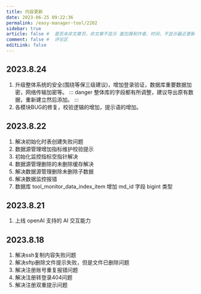 ```yaml
---
title: 内容更新
date: 2023-06-25 09:22:36
permalink: /easy-manager-tool/2202
sidebar: true
article: false #  是否未非文章页，非文章不显示 面包屑和作者、时间，不显示最近更新栏，不会参与到最近更新文章的数据计算中
comment: false #  评论区
editLink: false
---
```


## 2023.8.24
1. 升级整体系统的安全(围绕等保三级建议)，增加登录验证，数据库重要数据加密，网络传输加密等。
   ::: danger
   整体库的字段都有所调整，建议导出原有数据，重新建立然后添加。
   :::
2. 各模块BUG的修复，校验逻辑的增加，提示语的增加。

## 2023.8.22
1. 解决初始化时表创建失败问题
2. 数据源管理增加指标维护校验提示
3. 初始化监控指标空指针解决
4. 数据源管理删除的未删除缓存解决
5. 解决数据源管理删除未删除子数据
6. 解决数据监控报错
7. 数据库 tool_monitor_data_index_item 增加 md_id 字段 bigint 类型

## 2023.8.21
1. 上线 openAI 支持的 AI 交互能力


## 2023.8.18
1. 解决ssh复制内容失败问题
2. 解决sftp删除文件提示失败，但是文件已删除问题
3. 解决注册账号重复报错问题
4. 解决注册转登录404问题
5. 解决注册双重提示问题
